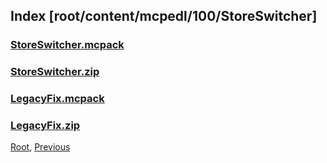 
## Index [root/content/mcpedl/100/StoreSwitcher]
### [StoreSwitcher.mcpack](././upload/StoreSwitcher.mcpack)
### [StoreSwitcher.zip](././upload/StoreSwitcher.zip)
### [LegacyFix.mcpack](././upload/LegacyFix.mcpack)
### [LegacyFix.zip](././upload/LegacyFix.zip)
[Root](/), [Previous](././)
